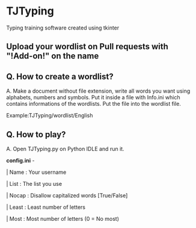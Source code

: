 # TJTyping
Typing training software created using tkinter

## Upload your wordlist on Pull requests with "!Add-on!" on the name
## Q. How to create a wordlist?
A. Make a document without file extension, write all words you want using alphabets, numbers and symbols. Put it inside a file with Info.ini which contains informations of the wordlists. Put the file into the wordlist file.

Example:TJTyping/wordlist/English

## Q. How to play?
A. Open TJTyping.py on Python IDLE and run it.

**config.ini** -

 | Name : Your username

 | List : The list you use

 | Nocap : Disallow capitalized words [True/False]

 | Least : Least number of letters

 | Most : Most number of letters (0 = No most)
